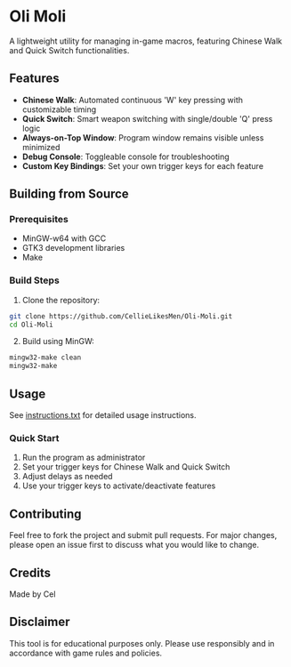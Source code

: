 # Oli Moli

A lightweight utility for managing in-game macros, featuring Chinese Walk and Quick Switch functionalities.

## Features

- **Chinese Walk**: Automated continuous 'W' key pressing with customizable timing
- **Quick Switch**: Smart weapon switching with single/double 'Q' press logic
- **Always-on-Top Window**: Program window remains visible unless minimized
- **Debug Console**: Toggleable console for troubleshooting
- **Custom Key Bindings**: Set your own trigger keys for each feature

## Building from Source

### Prerequisites
- MinGW-w64 with GCC
- GTK3 development libraries
- Make

### Build Steps
1. Clone the repository:
```bash
git clone https://github.com/CellieLikesMen/Oli-Moli.git
cd Oli-Moli
```

2. Build using MinGW:
```bash
mingw32-make clean
mingw32-make
```

## Usage

See [instructions.txt](instructions.txt) for detailed usage instructions.

### Quick Start
1. Run the program as administrator
2. Set your trigger keys for Chinese Walk and Quick Switch
3. Adjust delays as needed
4. Use your trigger keys to activate/deactivate features

## Contributing

Feel free to fork the project and submit pull requests. For major changes, please open an issue first to discuss what you would like to change.

## Credits

Made by Cel

## Disclaimer

This tool is for educational purposes only. Please use responsibly and in accordance with game rules and policies. 